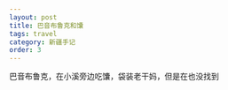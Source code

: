 ```yaml
---
layout: post
title: 巴音布鲁克和馕
tags: travel
category: 新疆手记
order: 3
---
```


巴音布鲁克，在小溪旁边吃馕，袋装老干妈，但是在也没找到